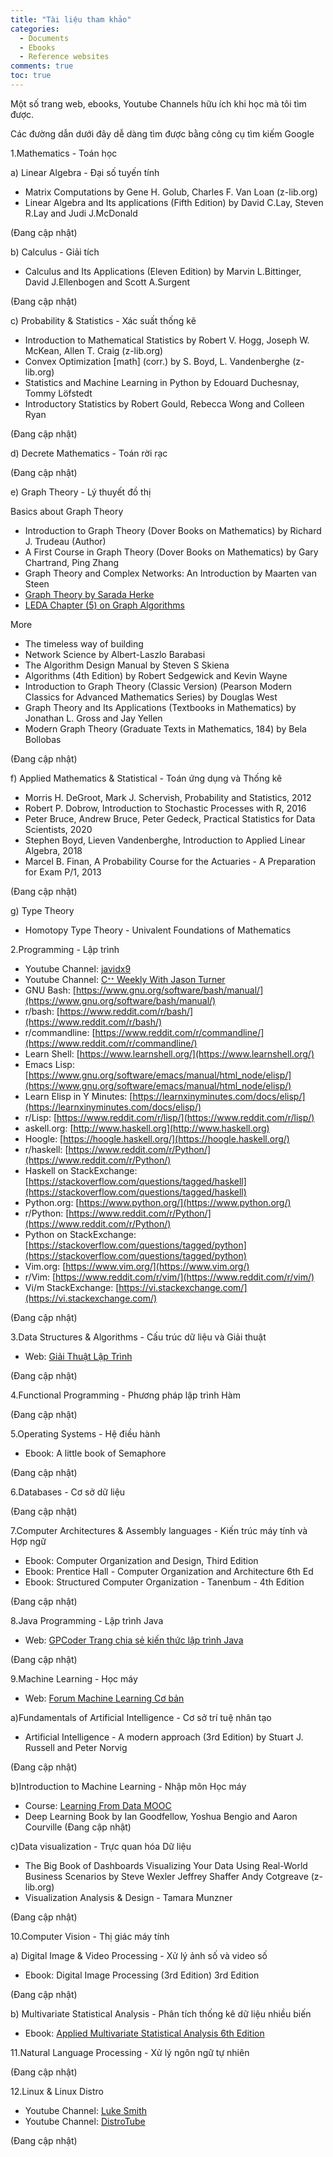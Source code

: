 ```yaml
---
title: "Tài liệu tham khảo"
categories:
  - Documents
  - Ebooks
  - Reference websites
comments: true
toc: true
---
```


Một số trang web, ebooks, Youtube Channels hữu ích khi học mà tôi tìm được.

Các đường dẫn dưới đây dễ dàng tìm được bằng công cụ tìm kiếm Google

1.Mathematics - Toán học

a) Linear Algebra - Đại số tuyến tính

- Matrix Computations by Gene H. Golub, Charles F. Van Loan (z-lib.org)
- Linear Algebra and Its applications (Fifth Edition) by David C.Lay, Steven R.Lay and Judi J.McDonald

(Đang cập nhật)

b) Calculus - Giải tích

- Calculus and Its Applications (Eleven Edition) by Marvin L.Bittinger, David J.Ellenbogen and Scott A.Surgent

(Đang cập nhật)

c) Probability & Statistics - Xác suất thống kê

- Introduction to Mathematical Statistics by Robert V. Hogg, Joseph W. McKean, Allen T. Craig (z-lib.org)
- Convex Optimization [math] (corr.) by S. Boyd, L. Vandenberghe (z-lib.org)
- Statistics and Machine Learning in Python by Edouard Duchesnay, Tommy Löfstedt
- Introductory Statistics by Robert Gould, Rebecca Wong and Colleen Ryan

(Đang cập nhật)

d) Decrete Mathematics - Toán rời rạc

(Đang cập nhật)

e) Graph Theory - Lý thuyết đồ thị

Basics about Graph Theory

- Introduction to Graph Theory (Dover Books on Mathematics) by Richard J. Trudeau (Author)
- A First Course in Graph Theory (Dover Books on Mathematics) by Gary Chartrand, Ping Zhang
- Graph Theory and Complex Networks: An Introduction by Maarten van Steen
- [Graph Theory by Sarada Herke](https://www.youtube.com/playlist?list=PLoJC20gNfC2gmT_5WgwYwGMvgCjYVsIQg)
- [LEDA Chapter (5) on Graph Algorithms](http://www.leda-tutorial.org/en/unofficial/ch05.html)

More

- The timeless way of building
- Network Science by Albert-Laszlo Barabasi
- The Algorithm Design Manual by Steven S Skiena
- Algorithms (4th Edition) by Robert Sedgewick and Kevin Wayne
- Introduction to Graph Theory (Classic Version) (Pearson Modern Classics for Advanced Mathematics Series) by Douglas West
- Graph Theory and Its Applications (Textbooks in Mathematics) by Jonathan L. Gross and Jay Yellen
- Modern Graph Theory (Graduate Texts in Mathematics, 184) by Bela Bollobas

(Đang cập nhật)

f) Applied Mathematics & Statistical - Toán ứng dụng và Thống kê

- Morris H. DeGroot, Mark J. Schervish, Probability and Statistics, 2012
- Robert P. Dobrow, Introduction to Stochastic Processes with R, 2016
- Peter Bruce, Andrew Bruce, Peter Gedeck, Practical Statistics for Data Scientists,  2020
- Stephen Boyd, Lieven Vandenberghe, Introduction to Applied Linear Algebra, 2018
- Marcel B. Finan, A Probability Course for the Actuaries - A Preparation for Exam P/1, 2013

(Đang cập nhật)

g) Type Theory

- Homotopy Type Theory - Univalent Foundations of Mathematics

2.Programming - Lập trình

- Youtube Channel: [javidx9](https://www.youtube.com/c/javidx9/featured)
- Youtube Channel: [Cᐩᐩ Weekly With Jason Turner](https://www.youtube.com/channel/UCxHAlbZQNFU2LgEtiqd2Maw)
- GNU Bash: [https://www.gnu.org/software/bash/manual/](https://www.gnu.org/software/bash/manual/)
- r/bash: [https://www.reddit.com/r/bash/](https://www.reddit.com/r/bash/)
- r/commandline: [https://www.reddit.com/r/commandline/](https://www.reddit.com/r/commandline/)
- Learn Shell: [https://www.learnshell.org/](https://www.learnshell.org/)
- Emacs Lisp: [https://www.gnu.org/software/emacs/manual/html_node/elisp/](https://www.gnu.org/software/emacs/manual/html_node/elisp/)
- Learn Elisp in Y Minutes: [https://learnxinyminutes.com/docs/elisp/](https://learnxinyminutes.com/docs/elisp/)
- r/Lisp: [https://www.reddit.com/r/lisp/](https://www.reddit.com/r/lisp/)
- askell.org: [http://www.haskell.org](http://www.haskell.org)
- Hoogle: [https://hoogle.haskell.org/](https://hoogle.haskell.org/)
- r/haskell: [https://www.reddit.com/r/Python/](https://www.reddit.com/r/Python/)
- Haskell on StackExchange: [https://stackoverflow.com/questions/tagged/haskell](https://stackoverflow.com/questions/tagged/haskell)
- Python.org: [https://www.python.org/](https://www.python.org/)
- r/Python: [https://www.reddit.com/r/Python/](https://www.reddit.com/r/Python/)
- Python on StackExchange: [https://stackoverflow.com/questions/tagged/python](https://stackoverflow.com/questions/tagged/python)
- Vim.org: [https://www.vim.org/](https://www.vim.org/)
- r/Vim: [https://www.reddit.com/r/vim/](https://www.reddit.com/r/vim/)
- Vi/m StackExchange: [https://vi.stackexchange.com/](https://vi.stackexchange.com/)

(Đang cập nhật)

3.Data Structures & Algorithms - Cấu trúc dữ liệu và Giải thuật

- Web: [Giải Thuật Lập Trình](http://www.giaithuatlaptrinh.com/)

(Đang cập nhật)

4.Functional Programming - Phương pháp lập trình Hàm

(Đang cập nhật)

5.Operating Systems - Hệ điều hành

- Ebook: A little book of Semaphore

(Đang cập nhật)

6.Databases - Cơ sở dữ liệu

(Đang cập nhật)

7.Computer Architectures & Assembly languages - Kiến trúc máy tính và Hợp ngữ

- Ebook: Computer Organization and Design, Third Edition
- Ebook: Prentice Hall - Computer Organization and Architecture 6th Ed
- Ebook: Structured Computer Organization - Tanenbum - 4th Edition

(Đang cập nhật)

8.Java Programming - Lập trình Java

- Web: [GPCoder Trang chia sẻ kiến thức lập trình Java](https://gpcoder.com/)

(Đang cập nhật)

9.Machine Learning - Học máy

- Web: [Forum Machine Learning Cơ bản](https://machinelearningcoban.com/)

a)Fundamentals of Artificial Intelligence - Cơ sở trí tuệ nhân tạo

- Artificial Intelligence - A modern approach (3rd Edition) by Stuart J. Russell and Peter Norvig

(Đang cập nhật)

b)Introduction to Machine Learning - Nhập môn Học máy

- Course: [Learning From Data MOOC](https://work.caltech.edu/telecourse)
- Deep Learning Book by Ian Goodfellow, Yoshua Bengio and Aaron Courville
(Đang cập nhật)

c)Data visualization - Trực quan hóa Dữ liệu

- The Big Book of Dashboards Visualizing Your Data Using Real-World Business Scenarios by Steve Wexler Jeffrey Shaffer Andy Cotgreave (z-lib.org)
- Visualization Analysis & Design - Tamara Munzner

(Đang cập nhật)

10.Computer Vision - Thị giác máy tính

a) Digital Image & Video Processing - Xử lý ảnh số và video số

- Ebook: Digital Image Processing (3rd Edition) 3rd Edition

(Đang cập nhật)

b) Multivariate Statistical Analysis - Phân tích thống kê dữ liệu nhiều biến

- Ebook: [Applied Multivariate Statistical Analysis 6th Edition](http://docshare04.docshare.tips/files/12598/125983744.pdf)

11.Natural Language Processing - Xử lý ngôn ngữ tự nhiên

(Đang cập nhật)

12.Linux & Linux Distro

- Youtube Channel: [Luke Smith](https://www.youtube.com/channel/UC2eYFnH61tmytImy1mTYvhA)
- Youtube Channel: [DistroTube](https://www.youtube.com/channel/UCVls1GmFKf6WlTraIb_IaJg)

(Đang cập nhật)
